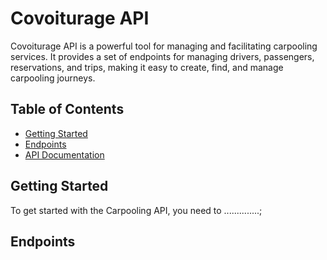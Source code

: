
 # Covoiturage API

Covoiturage API is a powerful tool for managing and facilitating carpooling services. It provides a set of endpoints for managing drivers, passengers, reservations, and trips, making it easy to create, find, and manage carpooling journeys.

## Table of Contents

- [Getting Started](#getting-started)
- [Endpoints](#endpoints)
- [API Documentation](#api-documentation)

## Getting Started

To get started with the Carpooling API, you need to ..............;

## Endpoints

